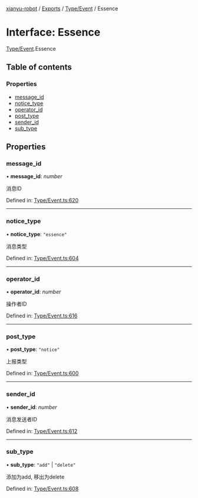 [xianyu-robot](../README.md) / [Exports](../modules.md) / [Type/Event](../modules/type_event.md) / Essence

# Interface: Essence

[Type/Event](../modules/type_event.md).Essence

## Table of contents

### Properties

- [message\_id](type_event.essence.md#message_id)
- [notice\_type](type_event.essence.md#notice_type)
- [operator\_id](type_event.essence.md#operator_id)
- [post\_type](type_event.essence.md#post_type)
- [sender\_id](type_event.essence.md#sender_id)
- [sub\_type](type_event.essence.md#sub_type)

## Properties

### message\_id

• **message\_id**: *number*

消息ID

Defined in: [Type/Event.ts:620](https://github.com/blacktunes/xianyu-robot/blob/ba6672b/src/Type/Event.ts#L620)

___

### notice\_type

• **notice\_type**: ``"essence"``

消息类型

Defined in: [Type/Event.ts:604](https://github.com/blacktunes/xianyu-robot/blob/ba6672b/src/Type/Event.ts#L604)

___

### operator\_id

• **operator\_id**: *number*

操作者ID

Defined in: [Type/Event.ts:616](https://github.com/blacktunes/xianyu-robot/blob/ba6672b/src/Type/Event.ts#L616)

___

### post\_type

• **post\_type**: ``"notice"``

上报类型

Defined in: [Type/Event.ts:600](https://github.com/blacktunes/xianyu-robot/blob/ba6672b/src/Type/Event.ts#L600)

___

### sender\_id

• **sender\_id**: *number*

消息发送者ID

Defined in: [Type/Event.ts:612](https://github.com/blacktunes/xianyu-robot/blob/ba6672b/src/Type/Event.ts#L612)

___

### sub\_type

• **sub\_type**: ``"add"`` \| ``"delete"``

添加为add, 移出为delete

Defined in: [Type/Event.ts:608](https://github.com/blacktunes/xianyu-robot/blob/ba6672b/src/Type/Event.ts#L608)
